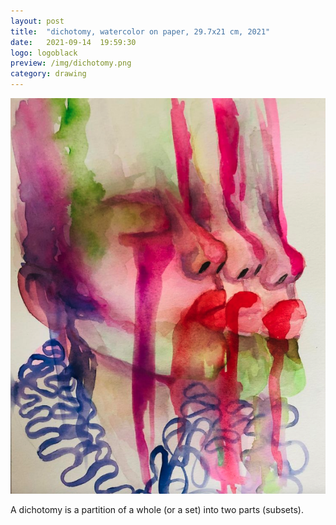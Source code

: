```yaml
---
layout: post
title:  "dichotomy, watercolor on paper, 29.7x21 cm, 2021"
date:   2021-09-14  19:59:30
logo: logoblack
preview: /img/dichotomy.png
category: drawing
---
```


![dichotomy](/img/dichotomy.png) 

A dichotomy is a partition of a whole (or a set) into two parts (subsets).


